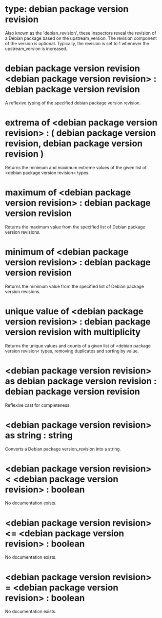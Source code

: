 # type: debian package version revision

Also known as the &#39;debian_revision&#39;, these inspectors reveal the revision of a Debian package based on the upstream_version. The revision component of the version is optional. Typically, the revision is set to 1 whenever the upstream_version is increased.

# debian package version revision &lt;debian package version revision&gt; : debian package version revision

A reflexive typing of the specified debian package version revision.

# extrema of &lt;debian package version revision&gt; : ( debian package version revision, debian package version revision )

Returns the minimum and maximum extreme values of the given list of &lt;debian package version revision&lt; types.

# maximum of &lt;debian package version revision&gt; : debian package version revision

Returns the maximum value from the specified list of Debian package version revisions.

# minimum of &lt;debian package version revision&gt; : debian package version revision

Returns the minimum value from the specified list of Debian package version revisions.

# unique value of &lt;debian package version revision&gt; : debian package version revision with multiplicity

Returns the unique values and counts of a given list of &lt;debian package version revision&lt; types, removing duplicates and sorting by value.

# &lt;debian package version revision&gt; as debian package version revision : debian package version revision

Reflexive cast for completeness.

# &lt;debian package version revision&gt; as string : string

Converts a Debian package version_revision into a string.

# &lt;debian package version revision&gt; &lt; &lt;debian package version revision&gt; : boolean

No documentation exists.

# &lt;debian package version revision&gt; &lt;= &lt;debian package version revision&gt; : boolean

No documentation exists.

# &lt;debian package version revision&gt; = &lt;debian package version revision&gt; : boolean

No documentation exists.
